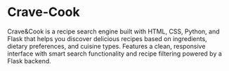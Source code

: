 # Crave-Cook
Crave&Cook is a recipe search engine built with HTML, CSS, Python, and Flask that helps you discover delicious recipes based on ingredients, dietary preferences, and cuisine types. 
Features a clean, responsive interface with smart search functionality and recipe filtering powered by a Flask backend.
